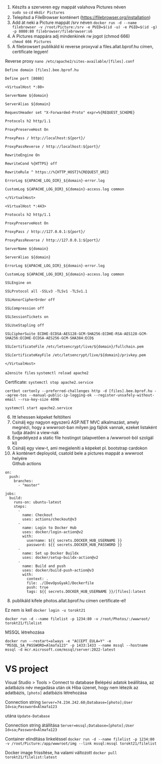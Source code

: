 1) Készíts a szerveren egy mappát valahova Pictures néven  
`sudo so`
`cd`
`mkdir Pictures`
2) Telepítsd a FileBrowser konténert (https://filebrowser.org/installation)  
3) Add át neki a Picture mappát /srv néven 
`docker run -d --name filebrowser -v /root/Picture:/srv -e PUID=$(id -u) -e PGID=$(id -g) -p 8080:80 filebrowser/filebrowser:s6`
4) A Pictures mappára adj mindenkinek rw jogot (chmod 666)  
`chmod 666 Pictures`
5) A filebrowsert publikáld ki reverse proxyval a files.allat.bprof.hu címen, certificate legyen!  

Reverse proxy
`nano /etc/apache2/sites-available/[files].conf`

```
Define domain [files].bee.bprof.hu

Define port [8080]

<VirtualHost *:80>

ServerName ${domain}

ServerAlias ${domain}

RequestHeader set "X-Forwarded-Proto" expr=%{REQUEST_SCHEME}

Protocols h2 http/1.1

ProxyPreserveHost On

ProxyPass / http://localhost:${port}/

ProxyPassReverse / http://localhost:${port}/

RewriteEngine On

RewriteCond %{HTTPS} off

RewriteRule ^ https://%{HTTP_HOST}%{REQUEST_URI}

ErrorLog ${APACHE_LOG_DIR}_${domain}-error.log

CustomLog ${APACHE_LOG_DIR}_${domain}-access.log common

</VirtualHost>

<VirtualHost *:443>

Protocols h2 http/1.1

ProxyPreserveHost On

ProxyPass / http://127.0.0.1:${port}/

ProxyPassReverse / http://127.0.0.1:${port}/

ServerName ${domain}

ServerAlias ${domain}

ErrorLog ${APACHE_LOG_DIR}_${domain}-error.log

CustomLog ${APACHE_LOG_DIR}_${domain}-access.log common

SSLEngine on

SSLProtocol all -SSLv3 -TLSv1 -TLSv1.1

SSLHonorCipherOrder off

SSLCompression off

SSLSessionTickets on

SSLUseStapling off

SSLCipherSuite ECDHE-ECDSA-AES128-GCM-SHA256:ECDHE-RSA-AES128-GCM-SHA256:ECDHE-ECDSA-AES256-GCM-SHA384:ECD$

SSLCertificateFile /etc/letsencrypt/live/${domain}/fullchain.pem

SSLCertificateKeyFile /etc/letsencrypt/live/${domain}/privkey.pem

</VirtualHost>
```

`a2ensite files`
`systemctl reload apache2`


Certificate:
`systemctl stop apache2.service`

```
certbot certonly --preferred-challenges http -d [files].bee.bprof.hu --agree-tos --manual-public-ip-logging-ok --register-unsafely-without-email --rsa-key-size 4096
```

`systemctl start apache2.service`

6) Itt lehessen képeket feltölteni  
4) Csinálj egy nagyon egyszerű ASP.NET MVC alkalmazást, amely megnézi, hogy a wwwroot-ban milyen jpg fájlok vannak, ezeket listaként tudja átadni a view-nak  
5) Engedélyezd a static file hostingot (alapvetően a /wwwroot-ból szolgál ki)  
6) Csinálj egy view-t, ami megjeleníti a képeket pl. bootstrap cardokon  
7) A konténert deployold, csatold bele a pictures mappát a wwwroot helyére  
Github actions
```
on:
  push:
    branches:
      - "master"

jobs:
  build:
    runs-on: ubuntu-latest
    steps:
      -
        name: Checkout
        uses: actions/checkout@v3
      -
        name: Login to Docker Hub
        uses: docker/login-action@v2
        with:
          username: ${{ secrets.DOCKER_HUB_USERNAME }}
          password: ${{ secrets.DOCKER_HUB_PASSWORD }}
      -
        name: Set up Docker Buildx
        uses: docker/setup-buildx-action@v2
      -
        name: Build and push
        uses: docker/build-push-action@v3
        with:
          context: .
          file: ./[DevOpsGyak]/Dockerfile
          push: true
          tags: ${{ secrets.DOCKER_HUB_USERNAME }}/[files]:latest

```
8) publikáld kifele photos.allat.bprof.hu címen certificate-el!

Ez nem is kell
`docker login -u torokt21`


`docker run -d --name filelist -p 1234:80 -v /root/Photos/:/wwwroot/ torokt21/filelist`

MSSQL létrehozása
```
docker run --restart=always -e "ACCEPT_EULA=Y" -e "MSSQL_SA_PASSWORD=Almafa123" -p 1433:1433 --name mssql --hostname mssql -d mcr.microsoft.com/mssql/server:2022-latest
```

# VS project
Visual Studio > Tools > Connect to database
Belépési adatok beállítása, az adatbázis név megadása után ok
Hiba üzenet, hogy nem létezik az adatbázis, `[photo]` adatbázis létrehozása

Connection string
`Server=74.234.242.60;Database=[photo];User Id=sa;Password=Almafa123`

utána
`Update-Database`

Connection string átállítása
`Server=mssql;Database=[photo];User Id=sa;Password=Almafa123`

Container elindítása linkeléssel
`docker run -d --name filelist -p 1234:80 -v /root/Picture:/app/wwwroot/img --link mssql:mssql torokt21/filelist`


Docker image frissítése, ha valami változott
`docker pull torokt21/filelist:latest`
